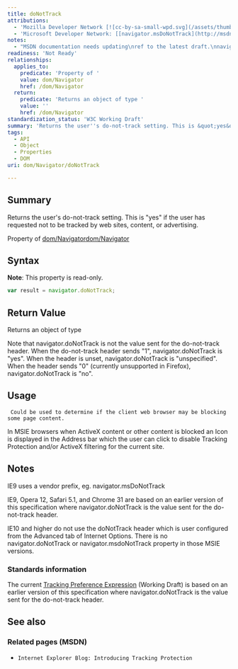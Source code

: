 ```yaml
---
title: doNotTrack
attributions:
  - 'Mozilla Developer Network [![cc-by-sa-small-wpd.svg](/assets/thumb/8/8c/cc-by-sa-small-wpd.svg/120px-cc-by-sa-small-wpd.svg.png)](http://creativecommons.org/licenses/by-sa/3.0/us/): [[navigator.doNotTrack](https://developer.mozilla.org/en-US/docs/Web/API/navigator.doNotTrack) Article]'
  - 'Microsoft Developer Network: [[navigator.msDoNotTrack](http://msdn.microsoft.com/en-us/library/ie/gg699483(v=vs.85).aspx) Article]'
notes:
  - "MSDN documentation needs updating\nref to the latest draft.\nnavigator.msdoNotTracked dropped in favor of request headers.\n\nA screen shot of the Blocked content Icon in the IE address bar would be helpful."
readiness: 'Not Ready'
relationships:
  applies_to:
    predicate: 'Property of '
    value: dom/Navigator
    href: /dom/Navigator
  return:
    predicate: 'Returns an object of type '
    value: ''
    href: /dom/Navigator
standardization_status: 'W3C Working Draft'
summary: 'Returns the user''s do-not-track setting. This is &quot;yes&quot; if the user has requested not to be tracked by web sites, content, or advertising.'
tags:
  - API
  - Object
  - Properties
  - DOM
uri: dom/Navigator/doNotTrack

---
```

## Summary

Returns the user's do-not-track setting. This is &quot;yes&quot; if the user has requested not to be tracked by web sites, content, or advertising.

Property of [dom/Navigator](/dom/Navigator)[dom/Navigator](/dom/Navigator)

## Syntax

**Note**: This property is read-only.

``` js
var result = navigator.doNotTrack;
```

## Return Value

Returns an object of type

Note that navigator.doNotTrack is not the value sent for the do-not-track header. When the do-not-track header sends "1", navigator.doNotTrack is "yes". When the header is unset, navigator.doNotTrack is "unspecified". When the header sends "0" (currently unsupported in Firefox), navigator.doNotTrack is "no".

## Usage

     Could be used to determine if the client web browser may be blocking some page content.

In MSIE browsers when ActiveX content or other content is blocked an Icon is displayed in the Address bar which the user can click to disable Tracking Protection and/or ActiveX filtering for the current site.

## Notes

IE9 uses a vendor prefix, eg. navigator.msDoNotTrack

IE9, Opera 12, Safari 5.1, and Chrome 31 are based on an earlier version of this specification where navigator.doNotTrack is the value sent for the do-not-track header.

IE10 and higher do not use the doNotTrack header which is user configured from the Advanced tab of Internet Options. There is no navigator.doNotTrack or navigator.msdoNotTrack property in those MSIE versions.

### Standards information

The current [Tracking Preference Expression](http://www.w3.org/TR/tracking-dnt/) (Working Draft) is based on an earlier version of this specification where navigator.doNotTrack is the value sent for the do-not-track header.

## See also

### Related pages (MSDN)

-   `Internet Explorer Blog: Introducing Tracking Protection`
